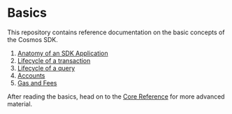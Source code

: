 <!--
order: false
parent:
  order: 2
-->

# Basics

This repository contains reference documentation on the basic concepts of the
Cosmos SDK.

1. [Anatomy of an SDK Application](./app-anatomy.md)
2. [Lifecycle of a transaction](./tx-lifecycle.md)
3. [Lifecycle of a query](./query-lifecycle.md)
4. [Accounts](./accounts.md)
5. [Gas and Fees](./gas-fees.md)

After reading the basics, head on to the [Core Reference](../core/README.md) for
more advanced material.
